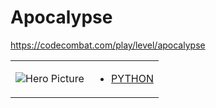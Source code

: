 # Apocalypse 

https://codecombat.com/play/level/apocalypse
<table>
<tr>
<td>

![Hero Picture](hero.png?raw=true "Hero Picture")

</td>
<td>
<ul>
<li>

[PYTHON](Apocalypse.py)

</li>
</td>
</tr>
<table>